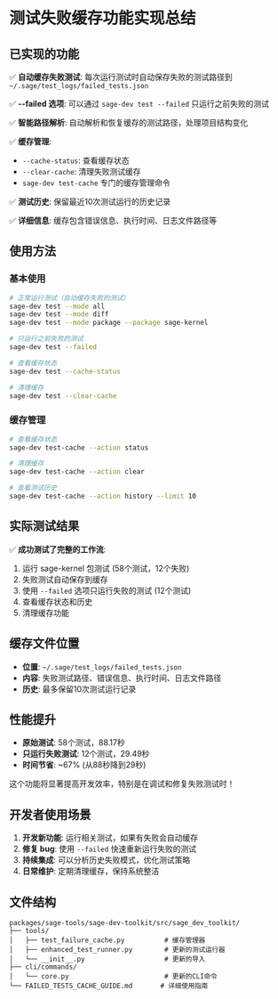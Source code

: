 # 测试失败缓存功能实现总结

## 已实现的功能

✅ **自动缓存失败测试**: 每次运行测试时自动保存失败的测试路径到 `~/.sage/test_logs/failed_tests.json`

✅ **--failed 选项**: 可以通过 `sage-dev test --failed` 只运行之前失败的测试

✅ **智能路径解析**: 自动解析和恢复缓存的测试路径，处理项目结构变化

✅ **缓存管理**: 
- `--cache-status`: 查看缓存状态
- `--clear-cache`: 清理失败测试缓存
- `sage-dev test-cache` 专门的缓存管理命令

✅ **测试历史**: 保留最近10次测试运行的历史记录

✅ **详细信息**: 缓存包含错误信息、执行时间、日志文件路径等

## 使用方法

### 基本使用

```bash
# 正常运行测试（自动缓存失败的测试）
sage-dev test --mode all
sage-dev test --mode diff
sage-dev test --mode package --package sage-kernel

# 只运行之前失败的测试
sage-dev test --failed

# 查看缓存状态
sage-dev test --cache-status

# 清理缓存
sage-dev test --clear-cache
```

### 缓存管理

```bash
# 查看缓存状态
sage-dev test-cache --action status

# 清理缓存
sage-dev test-cache --action clear

# 查看测试历史
sage-dev test-cache --action history --limit 10
```

## 实际测试结果

✅ **成功测试了完整的工作流**:
1. 运行 sage-kernel 包测试 (58个测试，12个失败)
2. 失败测试自动保存到缓存
3. 使用 `--failed` 选项只运行失败的测试 (12个测试)
4. 查看缓存状态和历史
5. 清理缓存功能

## 缓存文件位置

- **位置**: `~/.sage/test_logs/failed_tests.json`
- **内容**: 失败测试路径、错误信息、执行时间、日志文件路径
- **历史**: 最多保留10次测试运行记录

## 性能提升

- **原始测试**: 58个测试，88.17秒
- **只运行失败测试**: 12个测试，29.49秒
- **时间节省**: ~67% (从88秒降到29秒)

这个功能将显著提高开发效率，特别是在调试和修复失败测试时！

## 开发者使用场景

1. **开发新功能**: 运行相关测试，如果有失败会自动缓存
2. **修复 bug**: 使用 `--failed` 快速重新运行失败的测试
3. **持续集成**: 可以分析历史失败模式，优化测试策略
4. **日常维护**: 定期清理缓存，保持系统整洁

## 文件结构

```
packages/sage-tools/sage-dev-toolkit/src/sage_dev_toolkit/
├── tools/
│   ├── test_failure_cache.py          # 缓存管理器
│   ├── enhanced_test_runner.py        # 更新的测试运行器
│   └── __init__.py                    # 更新的导入
├── cli/commands/
│   └── core.py                        # 更新的CLI命令
└── FAILED_TESTS_CACHE_GUIDE.md       # 详细使用指南
```
